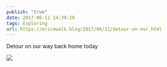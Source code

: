 ```yaml
---
publish: "true"
date: 2017-06-11 14:39:19
tags: Exploring
url: https://ericmwalk.blog/2017/06/11/detour-on-our.html
---
```


Detour on our way back home today

![](https://ericmwalk.blog/uploads/2022/7a6019e936.jpg)